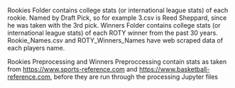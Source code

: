 Rookies Folder contains college stats (or international league stats) of each rookie. Named by Draft Pick, so for example 3.csv is Reed Sheppard, since he was taken with the 3rd pick.
Winners Folder contains college stats (or international league stats) of each ROTY winner from the past 30 years.
Rookie_Names.csv and ROTY_Winners_Names have web scraped data of each players name.


Rookies Preprocessing and Winners Preproccessing contain stats as taken from  https://www.sports-reference.com and https://www.basketball-reference.com, before they are run through the processing Jupyter files
